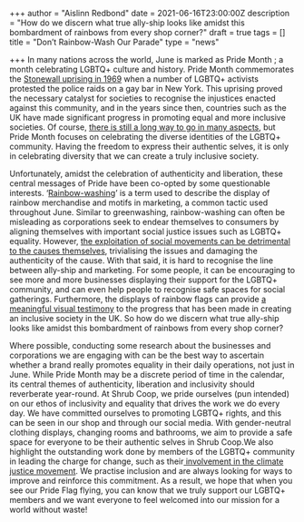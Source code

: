+++
author = "Aislinn Redbond"
date = 2021-06-16T23:00:00Z
description = "How do we discern what true ally-ship looks like amidst this bombardment of rainbows from every shop corner?"
draft = true
tags = []
title = "Don’t Rainbow-Wash Our Parade"
type = "news"

+++
In many nations across the world, June is marked as Pride Month ; a month celebrating LGBTQ+ culture and history. Pride Month commemorates the [Stonewall uprising in 1969](https://www.history.com/news/stonewall-riots-timeline) when a number of LGBTQ+ activists protested the police raids on a gay bar in New York. This uprising proved the necessary catalyst for societies to recognise the injustices enacted against this community, and in the years since then, countries such as the UK have made significant progress in promoting equal and more inclusive societies. Of course, [there is still a long way to go in many aspects](https://www.gaytimes.co.uk/life/lgbtq-rights-may-have-progressed-but-young-people-are-still-struggling/), but Pride Month focuses on celebrating the diverse identities of the LGBTQ+ community. Having the freedom to express their authentic selves, it is only in celebrating diversity that we can create a truly inclusive society.

Unfortunately, amidst the celebration of authenticity and liberation, these central messages of Pride have been co-opted by some questionable interests. ‘[Rainbow-washing](https://www.wired.com/story/lgbtq-pride-consumerism/)’ is a term used to describe the display of rainbow merchandise and motifs in marketing, a common tactic used throughout June. Similar to greenwashing, rainbow-washing can often be misleading as corporations seek to endear themselves to consumers by aligning themselves with important social justice issues such as LGBTQ+ equality. However, [the exploitation of social movements can be detrimental to the causes themselves](https://www.mic.com/p/rainbow-washing-is-all-the-rage-among-the-big-corporations-this-month-81192984), trivialising the issues and damaging the authenticity of the cause. With that said, it is hard to recognise the line between ally-ship and marketing. For some people, it can be encouraging to see more and more businesses displaying their support for the LGBTQ+ community, and can even help people to recognise safe spaces for social gatherings. Furthermore, the displays of rainbow flags can provide [a meaningful visual testimony](https://emindful.com/2021/06/07/finding-and-loving-your-authentic-self-during-pride-month/) to the progress that has been made in creating an inclusive society in the UK. So how do we discern what true ally-ship looks like amidst this bombardment of rainbows from every shop corner?

Where possible, conducting some research about the businesses and corporations we are engaging with can be the best way to ascertain whether a brand really promotes equality in their daily operations, not just in June. While Pride Month may be a discrete period of time in the calendar, its central themes of authenticity, liberation and inclusivity should reverberate year-round. At Shrub Coop, we pride ourselves (pun intended) on our ethos of inclusivity and equality that drives the work we do every day. We have committed ourselves to promoting LGBTQ+ rights, and this can be seen in our shop and through our social media. With gender-neutral clothing displays, changing rooms and bathrooms, we aim to provide a safe space for everyone to be their authentic selves in Shrub Coop.We also highlight the outstanding work done by members of the LGBTQ+ community in leading the charge for change, such as their[ involvement in the climate justice movement](https://www.shrubcoop.org/how-the-lgbtq-community-is-shaping-climate-activism/). We practise inclusion and are always looking for ways to improve and reinforce this commitment. As a result, we hope that when you see our Pride Flag flying, you can know that we truly support our LGBTQ+ members and we want everyone to feel welcomed into our mission for a world without waste!